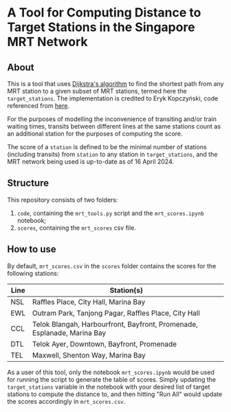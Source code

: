 # A Tool for Computing Distance to Target Stations in the Singapore MRT Network

## About

This is a tool that uses [Dijkstra's algorithm](https://en.wikipedia.org/wiki/Dijkstra%27s_algorithm) to find the shortest path from any MRT station to a given subset of MRT stations, termed here the `target_stations`. The implementation is credited to Eryk Kopczyński, code referenced from [here](https://www.python.org/doc/essays/graphs/).

For the purposes of modelling the inconvenience of transiting and/or train waiting times, transits between different lines at the same stations count as an additional station for the purposes of computing the score.

The score of a `station` is defined to be the minimal number of stations (including transits) from `station` to any station in `target_stations`, and the MRT network being used is up-to-date as of 16 April 2024.

## Structure

This repository consists of two folders: 
1. `code`, containing the `mrt_tools.py` script and the `mrt_scores.ipynb` notebook;
2. `scores`, containing the `mrt_scores` csv file.

## How to use

By default, `mrt_scores.csv` in the `scores` folder contains the scores for the following stations: 

|Line|Station(s)|
|---|---|
|NSL|Raffles Place, City Hall, Marina Bay|
|EWL|Outram Park, Tanjong Pagar, Raffles Place, City Hall|
|CCL|Telok Blangah, Harbourfront, Bayfront, Promenade, Esplanade, Marina Bay|
|DTL|Telok Ayer, Downtown, Bayfront, Promenade|
|TEL|Maxwell, Shenton Way, Marina Bay|

As a user of this tool, only the notebook `mrt_scores.ipynb` would be used for running the script to generate the table of scores. Simply updating the `target_stations` variable in the notebook with your desired list of target stations to compute the distance to, and then hitting "Run All" would update the scores accordingly in `mrt_scores.csv`.
